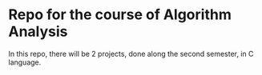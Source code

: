 # Repo for the course of Algorithm Analysis

In this repo, there will be 2 projects, done along the second semester, in C language.

